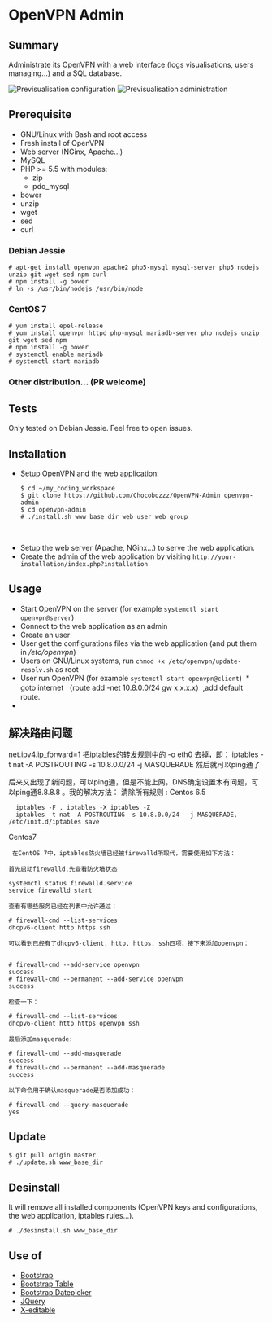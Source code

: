 # OpenVPN Admin

## Summary
Administrate its OpenVPN with a web interface (logs visualisations, users managing...) and a SQL database.

![Previsualisation configuration](https://lutim.cpy.re/fUq2rxqz)
![Previsualisation administration](https://lutim.cpy.re/wwYMkHcM)


## Prerequisite

  * GNU/Linux with Bash and root access
  * Fresh install of OpenVPN
  * Web server (NGinx, Apache...)
  * MySQL
  * PHP >= 5.5 with modules:
    * zip
    * pdo_mysql
  * bower
  * unzip
  * wget
  * sed
  * curl

### Debian Jessie

````
# apt-get install openvpn apache2 php5-mysql mysql-server php5 nodejs unzip git wget sed npm curl
# npm install -g bower
# ln -s /usr/bin/nodejs /usr/bin/node
````

### CentOS 7

````
# yum install epel-release
# yum install openvpn httpd php-mysql mariadb-server php nodejs unzip git wget sed npm
# npm install -g bower
# systemctl enable mariadb
# systemctl start mariadb
````

### Other distribution... (PR welcome)

## Tests

Only tested on Debian Jessie. Feel free to open issues.

## Installation

  * Setup OpenVPN and the web application:

        $ cd ~/my_coding_workspace
        $ git clone https://github.com/Chocobozzz/OpenVPN-Admin openvpn-admin
        $ cd openvpn-admin
        # ./install.sh www_base_dir web_user web_group
     

  * Setup the web server (Apache, NGinx...) to serve the web application.
  * Create the admin of the web application by visiting `http://your-installation/index.php?installation`

## Usage

  * Start OpenVPN on the server (for example `systemctl start openvpn@server`)
  * Connect to the web application as an admin
  * Create an user
  * User get the configurations files via the web application (and put them in */etc/openvpn*)
  * Users on GNU/Linux systems, run `chmod +x /etc/openvpn/update-resolv.sh` as root
  * User run OpenVPN (for example `systemctl start openvpn@client`)
  * goto internet （route add -net 10.8.0.0/24 gw x.x.x.x）,add default route.
  *
 ## 解决路由问题
net.ipv4.ip_forward=1
把iptables的转发规则中的 -o eth0 去掉，即：
iptables -t nat -A POSTROUTING -s 10.8.0.0/24  -j MASQUERADE
然后就可以ping通了

后来又出现了新问题，可以ping通，但是不能上网，DNS确定设置木有问题，可以ping通8.8.8.8 。我的解决方法：
清除所有规则 : 
Centos 6.5
```
  iptables -F , iptables -X iptables -Z
  iptables -t nat -A POSTROUTING -s 10.8.0.0/24  -j MASQUERADE, /etc/init.d/iptables save 
```

Centos7
```
 在CentOS 7中，iptables防火墙已经被firewalld所取代，需要使用如下方法：

首先启动firewalld,先查看防火墙状态

systemctl status firewalld.service
service firewalld start

查看有哪些服务已经在列表中允许通过：

# firewall-cmd --list-services
dhcpv6-client http https ssh

可以看到已经有了dhcpv6-client, http, https, ssh四项，接下来添加openvpn：


# firewall-cmd --add-service openvpn 
success
# firewall-cmd --permanent --add-service openvpn 
success

检查一下：

# firewall-cmd --list-services
dhcpv6-client http https openvpn ssh

最后添加masquerade:

# firewall-cmd --add-masquerade 
success
# firewall-cmd --permanent --add-masquerade 
success

以下命令用于确认masquerade是否添加成功：

# firewall-cmd --query-masquerade
yes
```


## Update

    $ git pull origin master
    # ./update.sh www_base_dir

## Desinstall
It will remove all installed components (OpenVPN keys and configurations, the web application, iptables rules...).

    # ./desinstall.sh www_base_dir

## Use of

  * [Bootstrap](https://github.com/twbs/bootstrap)
  * [Bootstrap Table](http://bootstrap-table.wenzhixin.net.cn/)
  * [Bootstrap Datepicker](https://github.com/eternicode/bootstrap-datepicker)
  * [JQuery](https://jquery.com/)
  * [X-editable](https://github.com/vitalets/x-editable)
